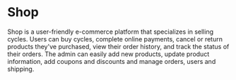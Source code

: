 # Shop
Shop is a user-friendly e-commerce platform that specializes in selling cycles. Users can buy cycles, complete online payments, cancel or return products they've purchased, view their order history, and track the status of their orders. The admin can easily add new products, update product information, add coupons and discounts and manage orders, users and shipping. 
